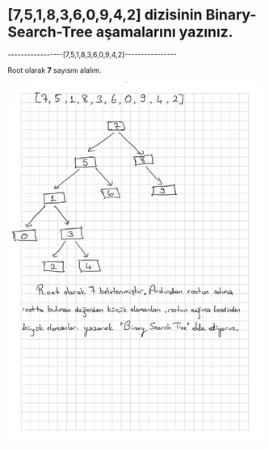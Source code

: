 # [7,5,1,8,3,6,0,9,4,2] dizisinin Binary-Search-Tree aşamalarını yazınız.

-----------------[7,5,1,8,3,6,0,9,4,2]----------------

Root olarak **7** sayısını alalım.

![Binary Search Tree](img/binarysearchtree-1.png)

